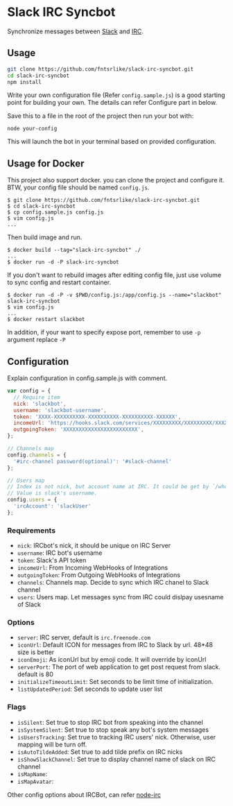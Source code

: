 # Slack IRC Syncbot
Synchronize messages between [Slack](http://slack.com) and [IRC](https://en.wikipedia.org/wiki/Internet_Relay_Chat).

## Usage

```bash
git clone https://github.com/fntsrlike/slack-irc-syncbot.git
cd slack-irc-syncbot
npm install
```

Write your own configuration file (Refer `config.sample.js`) is a good starting point for building your own. The details can refer Configure part in below.

Save this to a file in the root of the project then run your bot with:

    node your-config

This will launch the bot in your terminal based on provided configuration.

## Usage for Docker

This project also support docker. you can clone the project and configure it. BTW, your config file should be named `config.js`.
```shell
$ git clone https://github.com/fntsrlike/slack-irc-syncbot.git
$ cd slack-irc-syncbot
$ cp config.sample.js config.js
$ vim config.js
...
```

Then build image and run.
```shell
$ docker build --tag="slack-irc-syncbot" ./
...
$ docker run -d -P slack-irc-syncbot
```

If you don't want to rebuild images after editing config file, just use volume to sync config and restart container.
```shell
$ docker run -d -P -v $PWD/config.js:/app/config.js --name="slackbot" slack-irc-syncbot
$ vim config.js
...
$ docker restart slackbot
```

In addition, if your want to specify expose port, remember to use `-p` argument replace `-P`

## Configuration
Explain configuration in config.sample.js with comment.
```javascript
var config = {
  // Require item
  nick: 'slackbot',
  username: 'slackbot-username',
  token: 'XXXX-XXXXXXXXXX-XXXXXXXXXX-XXXXXXXXXX-XXXXXX',
  incomeUrl: 'https://hooks.slack.com/services/XXXXXXXXX/XXXXXXXXX/XXXXXXXXXXXXXXXXXXXXXXXX',
  outgoingToken: 'XXXXXXXXXXXXXXXXXXXXXXXX',
};

// Channels map
config.channels = {
  '#irc-channel password(optional)': '#slack-channel'
};

// Users map
// Index is not nick, but account name at IRC. It could be get by `/whois`.
// Value is slack's username.
config.users = {
  'ircAccount': 'slackUser'
};
```

### Requirements
- `nick`: IRCbot's nick, it should be unique on IRC Server
- `username`: IRC bot's username
- `token`: Slack's API token
- `incomeUrl`: From Incoming WebHooks  of Integrations
- `outgoingToken`: From Outgoing WebHooks of Integrations
- `channels`: Channels map. Decide to sync which IRC chanel to Slack channel
- `users`: Users map. Let messages sync from IRC could dislpay usesname of Slack

### Options
- `server`: IRC server, default is `irc.freenode.com`
- `iconUrl`: Default ICON for messages from IRC to Slack by url. 48*48 size is better
- `iconEmoji`: As iconUrl but by emoji code. It will override by iconUrl
- `serverPort`: The port of web application to get post request from slack. default is 80
- `initializeTimeoutLimit`: Set seconds to be limit time of initialization.
- `listUpdatedPeriod`: Set seconds to update user list

### Flags
- `isSilent`: Set true to stop IRC bot from speaking into the channel
- `isSystemSilent`: Set true to stop speak any bot's system messages
- `isUsersTracking`: Set true to tracking IRC users' nick. Otherwise, user mapping will be turn off.
- `isAutoTildeAdded`: Set true to add tilde prefix on IRC nicks
- `isShowSlackChannel`: Set true to display channel name of slack on IRC channel
- `isMapName`:
- `isMapAvatar`:

Other config options about IRCBot, can refer [node-irc](https://github.com/martynsmith/node-irc/blob/0.3.x/lib/irc.js)
